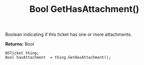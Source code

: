 ﻿---
uid: crmscript_ref_NSTicket_GetHasAttachment
title: Bool GetHasAttachment()
intellisense: NSTicket.GetHasAttachment
keywords: NSTicket, GetHasAttachment
so.topic: reference
---

Boolean indicating if this ticket has one or more attachments.

**Returns:** Bool


```crmscript
NSTicket thing;
Bool hasAttachment  = thing.GetHasAttachment();
```


